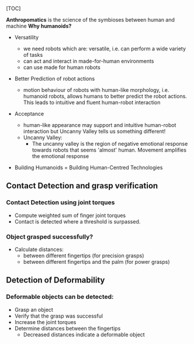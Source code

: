 [TOC]

**Anthropomatics** is the science of the symbioses between human and machine
**Why humanoids?** 

- Versatility 

  - we need robots which are: versatile, i.e. can perform a wide variety of tasks
  - can act and interact in made-for-human environments
  - can use made for human robots

- Better Prediction of robot actions

  - motion behaviour of robots with human-like morphology, i.e. humanoid robots, allows humans to better predict the robot actions. This leads to intuitive and fluent human-robot interaction 

- Acceptance

  - human-like appearance may support and intuitive human-robot interaction but Uncanny Valley tells us something different!
  - Uncanny Valley:
    - The uncanny valley is the region of negative emotional response towards robots that seems 'almost' human. Movement amplifies the emotional response

- Building Humanoids = Building Human-Centred Technologies 

  

## Contact Detection and grasp verification

### Contact Detection using joint torques

- Compute weighted sum of finger joint torques
- Contact is detected where a threshold is surpassed.

### Object grasped successfully?

- Calculate distances:
  - between different  fingertips (for precision grasps)
  - between different fingertips and the palm (for power grasps)

## Detection of Deformability

###  Deformable objects can be detected:

- Grasp an object
- Verify that the grasp was successful
- Increase the joint torques
- Determine distances between the fingertips
  - Decreased distances indicate a deformable object

